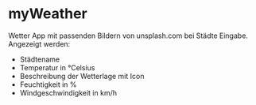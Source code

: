# myWeather

Wetter App mit passenden Bildern von unsplash.com bei Städte Eingabe.
Angezeigt werden:
  - Städtename
  - Temperatur in °Celsius
  - Beschreibung der Wetterlage mit Icon
  - Feuchtigkeit in %
  - Windgeschwindigkeit in km/h
  
